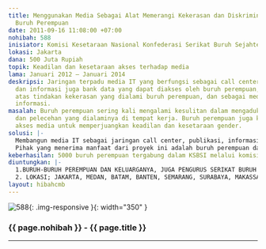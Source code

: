 ```yaml
---
title: Menggunakan Media Sebagai Alat Memerangi Kekerasan dan Diskriminasi Terhadap
  Buruh Perempuan
date: 2011-09-16 11:08:00 +07:00
nohibah: 588
inisiator: Komisi Kesetaraan Nasional Konfederasi Serikat Buruh Sejahtera (K2N KSBSI)
lokasi: Jakarta
dana: 500 Juta Rupiah
topik: Keadilan dan kesetaraan akses terhadap media
lama: Januari 2012 – Januari 2014
deskripsi: Jaringan terpadu media IT yang berfungsi sebagai call center, media publikasi
  dan informasi juga bank data yang dapat diakses oleh buruh perempuan, media konsultasi
  atas tindakan kekerasan yang dialami buruh perempuan, dan sebagai media pertukaran
  informasi.
masalah: Buruh perempuan sering kali mengalami kesulitan dalam mengadukan tindak kekerasan
  dan pelecehan yang dialaminya di tempat kerja. Buruh perempuan juga kurang memiliki
  akses media untuk memperjuangkan keadilan dan kesetaraan gender.
solusi: |-
  Membangun media IT sebagai jaringan call center, publikasi, informasi dan bank dara di seluruh komisi kesetaraan KSBSI di setiap provinsi, serta mengadakan edukasi dan training.
  Pihak yang menerima manfaat dari proyek ini adalah buruh perempuan dan keluaraganya, serta pengurus serikat buruh.
keberhasilan: 5000 buruh perempuan tergabung dalam KSBSI melalui komisi kesetaraan.
diuntungkan: |-
  1.BURUH-BURUH PEREMPUAN DAN KELUARGANYA, JUGA PENGURUS SERIKAT BURUH
  2. LOKASI; JAKARTA, MEDAN, BATAM, BANTEN, SEMARANG, SURABAYA, MAKASSAR, MANADO, YOGYA, PALEMBANG ACEH DAN PONTIANAK
layout: hibahcmb
---
```


![588](/static/img/hibahcmb/588.png){: .img-responsive }{: width="350" }

### {{ page.nohibah }} - {{ page.title }}

---
